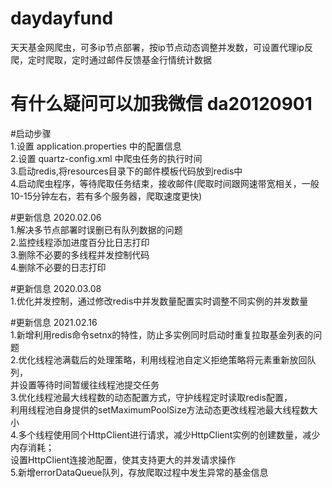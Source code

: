 # daydayfund
天天基金网爬虫，可多ip节点部署，按ip节点动态调整并发数，可设置代理ip反爬，定时爬取，定时通过邮件反馈基金行情统计数据

# 有什么疑问可以加我微信 da20120901


#启动步骤  
1.设置 application.properties 中的配置信息  
2.设置 quartz-config.xml 中爬虫任务的执行时间  
3.启动redis,将resources目录下的邮件模板代码放到redis中  
4.启动爬虫程序，等待爬取任务结束，接收邮件(爬取时间跟网速带宽相关，一般10-15分钟左右，若有多个服务器，爬取速度更快)  

#更新信息
2020.02.06  
1.解决多节点部署时误删已有队列数据的问题  
2.监控线程添加进度百分比日志打印  
3.删除不必要的多线程并发控制代码  
4.删除不必要的日志打印

#更新信息
2020.03.08  
1.优化并发控制，通过修改redis中并发数量配置实时调整不同实例的并发数量
 
#更新信息
2021.02.16  
1.新增利用redis命令setnx的特性，防止多实例同时启动时重复拉取基金列表的问题  
2.优化线程池满载后的处理策略，利用线程池自定义拒绝策略将元素重新放回队列，  
并设置等待时间暂缓往线程池提交任务  
3.优化线程池最大线程数的动态配置方式，守护线程定时读取redis配置，  
利用线程池自身提供的setMaximumPoolSize方法动态更改线程池最大线程数大小  
4.多个线程使用同个HttpClient进行请求，减少HttpClient实例的创建数量，减少内存消耗；  
设置HttpClient连接池配置，使其支持更大的并发请求操作  
5.新增errorDataQueue队列，存放爬取过程中发生异常的基金信息  
